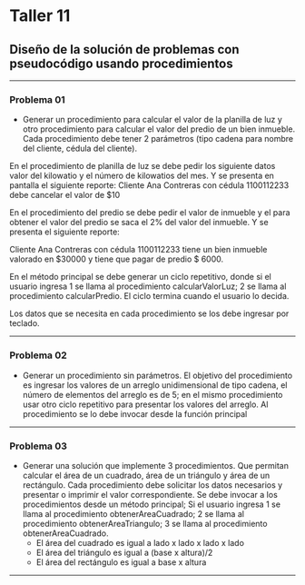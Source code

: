 # Taller 11
## Diseño de la solución de problemas con pseudocódigo usando procedimientos

***

### Problema 01
* Generar un procedimiento para calcular el valor de la planilla de luz y otro procedimiento para calcular el valor del predio de un bien inmueble.
Cada procedimiento debe tener 2 parámetros (tipo cadena para nombre del cliente, cédula del cliente).

En el procedimiento de planilla de luz se debe pedir los siguiente datos valor del kilowatio y el número de kilowatios del mes. Y se presenta en pantalla el siguiente reporte:
Cliente Ana Contreras con cédula 1100112233 debe cancelar el valor de $10

En el procedimiento del predio se debe pedir el valor de inmueble y el para obtener el valor del predio se saca el 2% del valor del inmueble. Y se presenta el siguiente reporte:

Cliente Ana Contreras con cédula 1100112233 tiene un bien inmueble valorado en $30000 y tiene que pagar de predio $ 6000.

En el método principal se debe generar un ciclo repetitivo, donde si el usuario ingresa 1 se llama al procedimiento calcularValorLuz; 2 se  llama al procedimiento calcularPredio. El ciclo termina cuando el usuario lo decida.

Los datos que se necesita en cada procedimiento se los debe ingresar por teclado.


***
### Problema 02
* Generar un procedimiento sin parámetros. El objetivo del procedimiento es ingresar los valores de un arreglo unidimensional de tipo cadena, el número de elementos del arreglo es de 5; en el mismo procedimiento usar otro ciclo repetitivo para presentar los valores del arreglo.
Al procedimiento se lo debe invocar desde la función principal
***

### Problema 03
* Generar una solución que implemente 3 procedimientos. Que permitan calcular el área de un cuadrado, área de un triángulo y área de un rectángulo. Cada procedimiento debe solicitar los datos necesarios y presentar o imprimir el valor correspondiente. Se debe invocar a los procedimientos desde un método principal; Si el usuario ingresa 1 se llama al procedimiento obtenerAreaCuadrado; 2 se llama al procedimiento obtenerAreaTriangulo; 3 se llama al procedimiento obtenerAreaCuadrado.
	* El área del cuadrado es igual a lado x lado x lado x lado
	* El área del triángulo es igual a (base x altura)/2
	* El área del rectángulo es igual a base x altura

***
